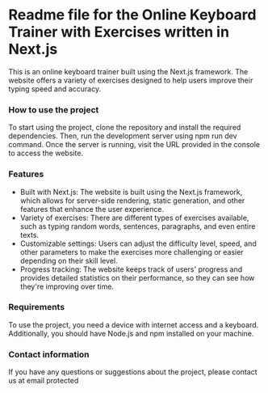 # Readme file for the Online Keyboard Trainer with Exercises written in Next.js

This is an online keyboard trainer built using the Next.js framework. The website offers a variety of exercises designed to help users improve their typing speed and accuracy.

### How to use the project

To start using the project, clone the repository and install the required dependencies. Then, run the development server using npm run dev command. Once the server is running, visit the URL provided in the console to access the website.

### Features

- Built with Next.js: The website is built using the Next.js framework, which allows for server-side rendering, static generation, and other features that enhance the user experience.
- Variety of exercises: There are different types of exercises available, such as typing random words, sentences, paragraphs, and even entire texts.
- Customizable settings: Users can adjust the difficulty level, speed, and other parameters to make the exercises more challenging or easier depending on their skill level.
- Progress tracking: The website keeps track of users' progress and provides detailed statistics on their performance, so they can see how they're improving over time.

### Requirements

To use the project, you need a device with internet access and a keyboard. Additionally, you should have Node.js and npm installed on your machine.

### Contact information

If you have any questions or suggestions about the project, please contact us at email protected
